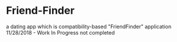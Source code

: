 # Friend-Finder
a dating app which is compatibility-based "FriendFinder" application
11/28/2018 - Work In Progress not completed
